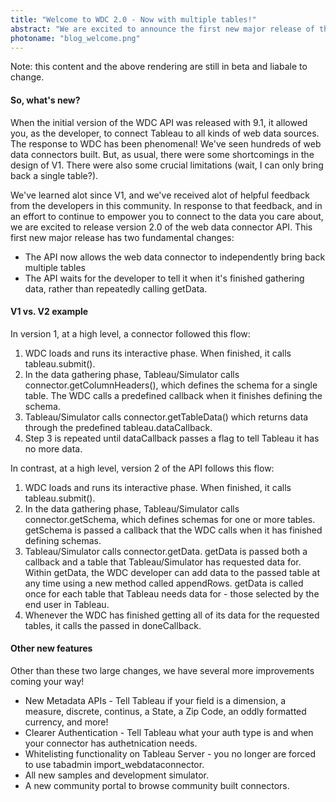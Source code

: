 ```yaml
---
title: "Welcome to WDC 2.0 - Now with multiple tables!"
abstract: "We are excited to announce the first new major release of the Web Data Connector - Version 2.0.  The new version of the API will allow you to build more powerful and flexible connectors to Tableau."
photoname: "blog_welcome.png"
---
```


Note: this content and the above rendering are still in beta and liabale to change. 

#### So, what's new?
When the initial version of the WDC API was released with 9.1, it allowed you, as the developer,
to connect Tableau to all kinds of web data sources.  The response to WDC has been phenomenal! We've seen 
hundreds of web data connectors built.  But, as usual, there were some shortcomings in the design of V1.  There
were also some crucial limitations (wait, I can only bring back a single table?).

We've learned alot since V1, and we've received alot of helpful feedback from the developers in this community.
In response to that feedback, and in an effort to continue to empower you to connect to the data you care about,
we are excited to release version 2.0 of the web data connector API.  This first new major release has two 
fundamental changes:

- The API now allows the web data connector to independently bring back multiple tables
- The API waits for the developer to tell it when it's finished gathering data, rather than repeatedly calling getData.


#### V1 vs. V2 example
In version 1, at a high level, a connector followed this flow:

1. WDC loads and runs its interactive phase. When finished, it calls tableau.submit().
2. In the data gathering phase, Tableau/Simulator calls connector.getColumnHeaders(), which defines the schema for a single table. The WDC calls a predefined callback when it finishes defining the schema.
3. Tableau/Simulator calls connector.getTableData() which returns data through the predefined tableau.dataCallback.
4. Step 3 is repeated until dataCallback passes a flag to tell Tableau it has no more data.


In contrast, at a high level, version 2 of the API follows this flow:

1. WDC loads and runs its interactive phase. When finished, it calls tableau.submit().
2. In the data gathering phase, Tableau/Simulator calls connector.getSchema, which defines schemas for one or more tables. getSchema is passed a callback that the WDC calls when it has finished defining schemas.
3. Tableau/Simulator calls connector.getData. getData is passed both a callback and a table that Tableau/Simulator has requested data for. Within getData, the WDC developer can add data to the passed table at any time using a new method called appendRows. getData is called once for each table that Tableau needs data for - those selected by the end user in Tableau.
4. Whenever the WDC has finished getting all of its data for the requested tables, it calls the passed in doneCallback.


#### Other new features
Other than these two large changes, we have several more improvements coming your way!

- New Metadata APIs - Tell Tableau if your field is a dimension, a measure, discrete, continus, a State, a Zip Code, an oddly formatted currency, and more!
- Clearer Authentication - Tell Tableau what your auth type is and when your connector has authetnication needs. 
- Whitelisting functionality on Tableau Server - you no longer are forced to use tabadmin import_webdataconnector.
- All new samples and development simulator.
- A new community portal to browse community built connectors.